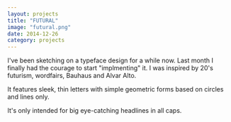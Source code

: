 ```yaml
---
layout: projects
title: "FUTURAL"
image: "futural.png"
date: 2014-12-26
category: projects
---
```


I've been sketching on a typeface design for a while now.
Last month I finally had the courage to start "implmenting" it.
I was inspired by 20's futurism, wordfairs, Bauhaus and Alvar Alto.

It features sleek, thin letters with simple geometric forms based on circles
and lines only.

It's only intended for big eye-catching headlines in all caps.


